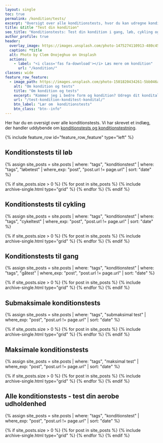 ```yaml
---
layout: single
toc: true
permalink: /kondition/tests/
excerpt: "Oversigt over alle konditionstests, hvor du kan udregne kondital og iltoptagelse med vores beregnere til gang, løb, cykling og roning - og se om du får et bedre kondital og fremgang i træningen."
title: &title "Test din kondition"
seo_title: "Konditionstests: Test din kondition i gang, løb, cykling og roning"
author_profile: true
header:
  overlay_image: https://images.unsplash.com/photo-1475274110913-480c45d0e873?ixlib=rb-1.2.1&ixid=eyJhcHBfaWQiOjEyMDd9&auto=format&fit=crop&w=1200&q=5
  caption: *title
  alt: Photo by Clem Onojeghuo on Unsplash
  actions:
    - label: "<i class='fas fa-download'></i> Læs mere om kondition"
      url: "/kondition/"
classes: wide
feature_row_feature:
  - image_path: https://images.unsplash.com/photo-1501820434261-5bb046afcf6b?ixlib=rb-1.2.1&ixid=eyJhcHBfaWQiOjEyMDd9&auto=format&fit=crop&w=400&q=5
    alt: "Om kondition og tests"
    title: "Om kondition og tests"
    excerpt: "Kommer jeg i bedre form og kondition? Udregn dit kondital og iltoptagelse med vores beregnere og se om du får et bedre kondital og fremgang i træningen."
    url: "/test-kondition-konditest-kondital/"
    btn_label: "Lær om  konditionstests"
    btn_class: "btn--info"
---
```


Her har du en oversigt over alle konditionstests. Vi har skrevet et indlæg, der handler uddybende om [konditionstests og konditionstestning](/test-kondition-konditest-kondital/).

{% include feature_row id="feature_row_feature" type="left" %}

## Konditionstests til løb

{% assign site_posts = site.posts | where: "tags", "konditionstest" | where: "tags", "løbetest" | where_exp: "post", "post.url != page.url" | sort: "date" %}

<div class="feature__wrapper">

{% if site_posts.size > 0 %}
  {% for post in site_posts %}
    {% include archive-single.html type="grid" %}
  {% endfor %}
{% endif %}

</div>

## Konditionstests til cykling

{% assign site_posts = site.posts | where: "tags", "konditionstest" | where: "tags", "cykeltest" | where_exp: "post", "post.url != page.url" | sort: "date" %}

<div class="feature__wrapper">

{% if site_posts.size > 0 %}
  {% for post in site_posts %}
    {% include archive-single.html type="grid" %}
  {% endfor %}
{% endif %}

</div>

## Konditionstests til gang

{% assign site_posts = site.posts | where: "tags", "konditionstest" | where: "tags", "gåtest" | where_exp: "post", "post.url != page.url" | sort: "date" %}

<div class="feature__wrapper">

{% if site_posts.size > 0 %}
  {% for post in site_posts %}
    {% include archive-single.html type="grid" %}
  {% endfor %}
{% endif %}

</div>

## Submaksimale konditionstests

{% assign site_posts = site.posts | where: "tags", "submaksimal test" | where_exp: "post", "post.url != page.url" | sort: "date" %}

<div class="feature__wrapper">

{% if site_posts.size > 0 %}
  {% for post in site_posts %}
    {% include archive-single.html type="grid" %}
  {% endfor %}
{% endif %}

</div>

## Maksimale konditionstests

{% assign site_posts = site.posts | where: "tags", "maksimal test" | where_exp: "post", "post.url != page.url" | sort: "date" %}

<div class="feature__wrapper">

{% if site_posts.size > 0 %}
  {% for post in site_posts %}
    {% include archive-single.html type="grid" %}
  {% endfor %}
{% endif %}

</div>

## Alle konditionstests - test din aerobe udholdenhed

{% assign site_posts = site.posts | where: "tags", "konditionstest" | where_exp: "post", "post.url != page.url" | sort: "date" %}

<div class="feature__wrapper">

{% if site_posts.size > 0 %}
  {% for post in site_posts %}
    {% include archive-single.html type="grid" %}
  {% endfor %}
{% endif %}

</div>
